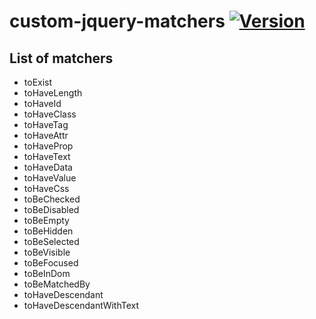 # custom-jquery-matchers [![Version](https://img.shields.io/npm/v/custom-jquery-matchers.svg)](https://www.npmjs.com/package/custom-jquery-matchers)


## List of matchers

* toExist
* toHaveLength
* toHaveId
* toHaveClass
* toHaveTag
* toHaveAttr
* toHaveProp
* toHaveText
* toHaveData
* toHaveValue
* toHaveCss
* toBeChecked
* toBeDisabled
* toBeEmpty
* toBeHidden
* toBeSelected
* toBeVisible
* toBeFocused
* toBeInDom
* toBeMatchedBy
* toHaveDescendant
* toHaveDescendantWithText

